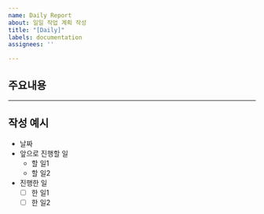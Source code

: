 ```yaml
---
name: Daily Report
about: 일일 작업 계획 작성
title: "[Daily]"
labels: documentation
assignees: ''

---
```


## 주요내용
<!-- 각자 날짜별로 진행한 작업과 앞으로 진행할 작업에 대해 정리하는 이슈입니다. -->
***
## 작성 예시
 - 날짜 <!-- (ex. 1월 2일) -->
 - 앞으로 진행할 일
   - 할 일1 <!-- (ex. ERD 정의) -->
   - 할 일2  <!-- (ex. 로그인 기능 유스케이스 다이어그램 설계) -->
 - 진행한 일
   - [ ] 한 일1 <!-- (ex. wms 로그인 세부 기능 정의) -->
   - [ ] 한 일2 <!-- (ex. 로그인 기능 관련 필요한 스키마 속성 정의) -->
